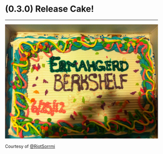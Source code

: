 # (0.3.0) Release Cake!
---
![ERMAGERD BERKSHELF](./images/ermahgerd.jpg)

Courtesy of [@RiotSorrmi](https://twitter.com/RiotSorrmi)
